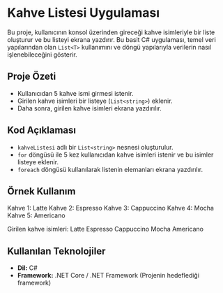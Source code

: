 # Kahve Listesi Uygulaması

Bu proje, kullanıcının konsol üzerinden gireceği kahve isimleriyle bir liste oluşturur ve bu listeyi ekrana yazdırır. Bu basit C# uygulaması, temel veri yapılarından olan `List<T>` kullanımını ve döngü yapılarıyla verilerin nasıl işlenebileceğini gösterir.

## Proje Özeti

- Kullanıcıdan 5 kahve ismi girmesi istenir.
- Girilen kahve isimleri bir listeye (`List<string>`) eklenir.
- Daha sonra, girilen kahve isimleri ekrana yazdırılır.

## Kod Açıklaması

- `kahveListesi` adlı bir `List<string>` nesnesi oluşturulur.
- `for` döngüsü ile 5 kez kullanıcıdan kahve isimleri istenir ve bu isimler listeye eklenir.
- `foreach` döngüsü kullanılarak listenin elemanları ekrana yazdırılır.

## Örnek Kullanım
Kahve 1: Latte
Kahve 2: Espresso
Kahve 3: Cappuccino
Kahve 4: Mocha
Kahve 5: Americano

Girilen kahve isimleri:
Latte
Espresso
Cappuccino
Mocha
Americano
  

## Kullanılan Teknolojiler

- **Dil:** C#
- **Framework:** .NET Core / .NET Framework (Projenin hedeflediği framework)
